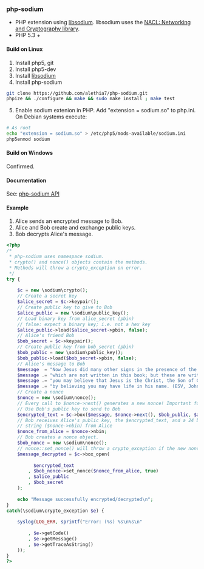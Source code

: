### php-sodium

+ PHP extension using [libsodium](https://github.com/jedisct1/libsodium.git). libsodium uses the [NACL: Networking and Cryptography library](http://nacl.cr.yp.to/).
+ PHP 5.3 +

#### Build on Linux

1. Install php5, git
2. Install php5-dev
3. Install [libsodium](https://github.com/jedisct1/libsodium.git)
4. Install php-sodium
```bash
git clone https://github.com/alethia7/php-sodium.git
phpize && ./configure && make && sudo make install ; make test
```

5. Enable sodium extenion in PHP. Add "extension = sodium.so" to php.ini. On Debian systems execute:
```bash
# As root
echo "extension = sodium.so" > /etc/php5/mods-available/sodium.ini
php5enmod sodium 
```

#### Build on Windows

Confirmed.

#### Documentation

See: [php-sodium API](docs/README.md)

#### Example

1. Alice sends an encrypted message to Bob. 
2. Alice and Bob create and exchange public keys.
3. Bob decrypts Alice's message.

```php
<?php
/*
 * php-sodium uses namespace sodium.
 * crypto() and nonce() objects contain the methods.
 * Methods will throw a crypto_exception on error.
 */
try {
    
    $c = new \sodium\crypto();
    // Create a secret key
    $alice_secret = $c->keypair();
    // Create public key to give to Bob
    $alice_public = new \sodium\public_key();
    // Load binary key from alice_secret (pbin)
    // false: expect a binary key; i.e. not a hex key 
    $alice_public->load($alice_secret->pbin, false);
    // Alice's friend Bob 
    $bob_secret = $c->keypair();
    // Create public key from bob_secret (pbin)
    $bob_public = new \sodium\public_key();
    $bob_public->load($bob_secret->pbin, false);
    // Alice's message to Bob
    $message  = "Now Jesus did many other signs in the presence of the disciples,";
    $message .= "which are not written in this book; but these are written so that";
    $message .= "you may believe that Jesus is the Christ, the Son of God, and that";
    $message .= "by believing you may have life in his name. (ESV, John 20:30:31)";
    // Create a nonce
    $nonce = new \sodium\nonce();
    // Every call to $nonce->next() generates a new nonce! Important for crypto_box
    // Use Bob's public key to send to Bob 
    $encrypted_text = $c->box($message, $nonce->next(), $bob_public, $alice_secret);
    // Bob receives Alice's public key, the $encrypted_text, and a 24 byte nonce 
    // string ($nonce->nbin) from Alice 
    $nonce_from_alice = $nonce->nbin;
    // Bob creates a nonce object.
    $bob_nonce = new \sodium\nonce();
    // nonce::set_nonce() will throw a crypto_exception if the new nonce < the last nonce.
    $message_decrypted = $c->box_open(
    
          $encrypted_text
        , $bob_nonce->set_nonce($nonce_from_alice, true)
        , $alice_public
        , $bob_secret
    );
    
    echo "Message successfully encrypted/decrypted\n";
}
catch(\sodium\crypto_exception $e) {
    
    syslog(LOG_ERR, sprintf("Error: (%s) %s\n%s\n"
    
        , $e->getCode()
        , $e->getMessage()
        , $e->getTraceAsString()
    ));
}
?>
```
